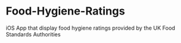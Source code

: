 # Food-Hygiene-Ratings
iOS App that display food hygiene ratings provided by the UK Food Standards Authorities 
